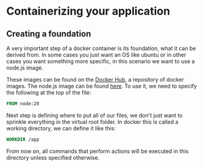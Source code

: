 # Containerizing your application

## Creating a foundation

A very important step of a docker container is its foundation, what it can be derived from. In some cases you just want an OS like ubuntu or in other cases you want something more specific, in this scenario we want to use a node.js image.

These images can be found on the [Docker Hub](https://hub.docker.com/), a repository of docker images. The node.js image can be found [here](https://hub.docker.com/_/node). To use it, we need to specify the following at the top of the file:

```Dockerfile
FROM node:20
```

Next step is defining where to put all of our files, we don't just want to sprinkle everything in the virtual root folder. In docker this is called a working directory, we can define it like this:

```Dockerfile
WORKDIR /app
```

From now on, all commands that perform actions will be executed in this directory unless specified otherwise.
